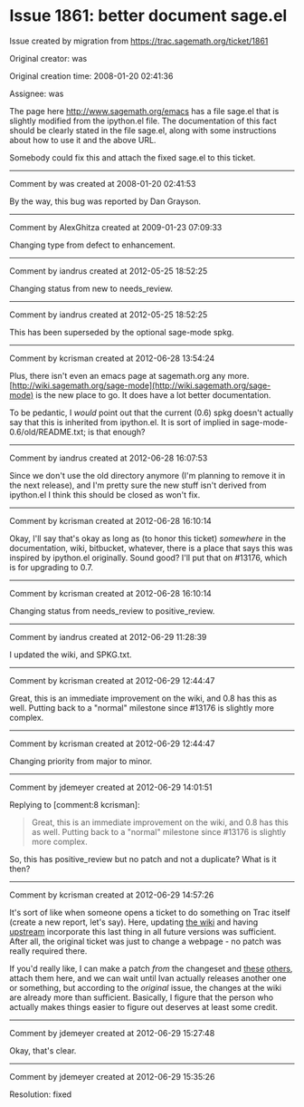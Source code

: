# Issue 1861: better document sage.el

Issue created by migration from https://trac.sagemath.org/ticket/1861

Original creator: was

Original creation time: 2008-01-20 02:41:36

Assignee: was

The page here http://www.sagemath.org/emacs has a file sage.el that is slightly modified from the ipython.el file.   The documentation of this fact should be clearly stated in the file sage.el, along with some instructions about how to use it and the above URL. 

Somebody could fix this and attach the fixed sage.el to this ticket. 


---

Comment by was created at 2008-01-20 02:41:53

By the way, this bug was reported by Dan Grayson.


---

Comment by AlexGhitza created at 2009-01-23 07:09:33

Changing type from defect to enhancement.


---

Comment by iandrus created at 2012-05-25 18:52:25

Changing status from new to needs_review.


---

Comment by iandrus created at 2012-05-25 18:52:25

This has been superseded by the optional sage-mode spkg.


---

Comment by kcrisman created at 2012-06-28 13:54:24

Plus, there isn't even an emacs page at sagemath.org any more.  [http://wiki.sagemath.org/sage-mode](http://wiki.sagemath.org/sage-mode) is the new place to go.  It does have a lot better documentation.

To be pedantic, I _would_ point out that the current (0.6) spkg doesn't actually say that this is inherited from ipython.el.  It is sort of implied in sage-mode-0.6/old/README.txt; is that enough?


---

Comment by iandrus created at 2012-06-28 16:07:53

Since we don't use the old directory anymore (I'm planning to remove it in the next release), and I'm pretty sure the new stuff isn't derived from ipython.el I think this should be closed as won't fix.


---

Comment by kcrisman created at 2012-06-28 16:10:14

Okay, I'll say that's okay as long as (to honor this ticket) _somewhere_ in the documentation, wiki, bitbucket, whatever, there is a place that says this was inspired by ipython.el originally.  Sound good?  I'll put that on #13176, which is for upgrading to 0.7.


---

Comment by kcrisman created at 2012-06-28 16:10:14

Changing status from needs_review to positive_review.


---

Comment by iandrus created at 2012-06-29 11:28:39

I updated the wiki, and SPKG.txt.


---

Comment by kcrisman created at 2012-06-29 12:44:47

Great, this is an immediate improvement on the wiki, and 0.8 has this as well.  Putting back to a "normal" milestone since #13176 is slightly more complex.


---

Comment by kcrisman created at 2012-06-29 12:44:47

Changing priority from major to minor.


---

Comment by jdemeyer created at 2012-06-29 14:01:51

Replying to [comment:8 kcrisman]:
> Great, this is an immediate improvement on the wiki, and 0.8 has this as well.  Putting back to a "normal" milestone since #13176 is slightly more complex.

So, this has positive_review but no patch and not a duplicate?  What is it then?


---

Comment by kcrisman created at 2012-06-29 14:57:26

It's sort of like when someone opens a ticket to do something on Trac itself (create a new report, let's say).  Here, updating [the wiki](http://wiki.sagemath.org/sage-mode) and having [upstream](https://bitbucket.org/gvol/sage-mode/changeset/b08a6d64faea) incorporate this last thing in all future versions was sufficient.  After all, the original ticket was just to change a webpage - no patch was really required there.  

If you'd really like, I can make a patch _from_ the changeset and [these](https://bitbucket.org/gvol/sage-mode/changeset/63452ed4dee9) [others](https://bitbucket.org/gvol/sage-mode/changeset/5d9ae431a7c7), attach them here, and we can wait until Ivan actually releases another one or something, but according to the _original_ issue, the changes at the wiki are already more than sufficient.  Basically, I figure that the person who actually makes things easier to figure out deserves at least some credit.


---

Comment by jdemeyer created at 2012-06-29 15:27:48

Okay, that's clear.


---

Comment by jdemeyer created at 2012-06-29 15:35:26

Resolution: fixed
